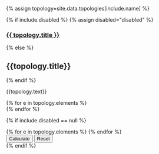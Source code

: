 {% assign topology=site.data.topologies[include.name] %}

{% if include.disabled %}
	{% assign disabled="disabled" %}
### [{{ topology.title }}](/topologies/{{name}}/index.html)
{% else %}
## {{topology.title}}
{% endif %}

<p>
{{topology.text}}
</p>

<div class="btn-group btn-group-border" role="group">
{% for e in topology.elements %}
 	<div id="element-button-{{e}}"
 			class="btn btn-default no-padding {{disabled}} {{active}}"
    	data-element-button="{{e}}"
    	onClick="app.selectTopologyElement('{{name}}', '{{e}}')">
		<div class="icon-el-{{e}} normal"></div>
	</div>
{% endfor %}
</div>

{% if include.disabled == null %}

<div id='alert-placeholder'></div>

<div id="element-form">
{% for e in topology.elements %}
  <div id="element-form-{{e}}" hidden data-element-form="{{e}}">
  {% include topologies/element-form.md element=e %}
  </div><!-- end form -->
{% endfor %}
</div>
<div class="pull-right">
	<button id="save-button" onClick="app.saveSystem()" 
			class="btn-primary btn">Calculate</button>
	<button id="reset-button" onClick="app.resetSystem()"
			class="btn-primary btn">Reset</button>
</div>
{% endif %}